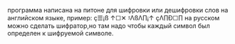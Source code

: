 программа написана на питоне для шифровки или дешифровки слов на английском языке, пример: ç☰¡ß ↑☐✕ ᶾΛßΛ∏¡↑ çΛ∏Ð☐∏
на русском можно сделать шифратор,но там надо чтобы каждый символ был определен к шифруемой символе.
